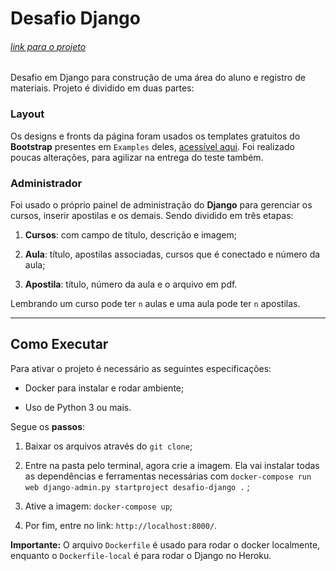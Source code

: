 # Desafio Django

###### [link para o projeto](#)

Desafio em Django para construção de uma área do aluno e registro de materiais. Projeto é dividido em duas partes:

### Layout

Os designs e fronts da página foram usados os templates gratuitos do **Bootstrap** presentes em `Examples` deles, [acessível aqui](https://getbootstrap.com/docs/4.3/examples/). Foi realizado poucas alterações, para agilizar na entrega do teste também.

### Administrador

Foi usado o próprio painel de administração do **Django** para gerenciar os cursos, inserir apostilas e os demais. Sendo dividido em três etapas:

1. **Cursos**: com campo de título, descrição e imagem;

2. **Aula**: título, apostilas associadas, cursos que é conectado e número da aula; 

3. **Apostila**: título, número da aula e o arquivo em pdf.

Lembrando um curso pode ter `n` aulas e uma aula pode ter `n` apostilas. 

---

## Como Executar

Para ativar o projeto é necessário as seguintes especificações:

- Docker para instalar e rodar ambiente;

- Uso de Python 3 ou mais.

Segue os **passos**:

1. Baixar os arquivos através do `git clone`;

2. Entre na pasta pelo terminal, agora crie a imagem. Ela vai instalar todas as dependências e ferramentas necessárias com `docker-compose run web django-admin.py startproject desafio-django .` ;

3. Ative a imagem: `docker-compose up`;

4. Por fim, entre no link: `http://localhost:8000/`.

**Importante:** O arquivo `Dockerfile` é usado para rodar o docker localmente, enquanto o `Dockerfile-local` é para rodar o Django no Heroku.
